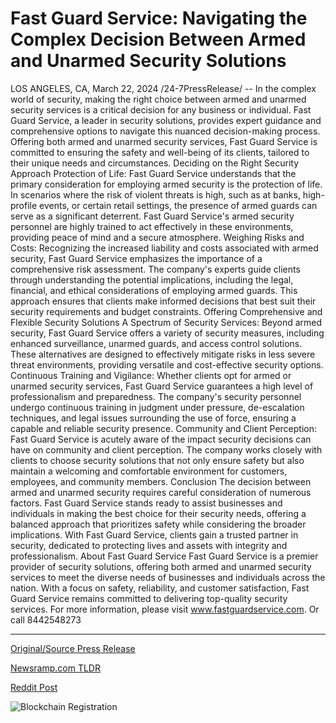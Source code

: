 # Fast Guard Service: Navigating the Complex Decision Between Armed and Unarmed Security Solutions

LOS ANGELES, CA, March 22, 2024 /24-7PressRelease/ -- In the complex world of security, making the right choice between armed and unarmed security services is a critical decision for any business or individual. Fast Guard Service, a leader in security solutions, provides expert guidance and comprehensive options to navigate this nuanced decision-making process. Offering both armed and unarmed security services, Fast Guard Service is committed to ensuring the safety and well-being of its clients, tailored to their unique needs and circumstances.  Deciding on the Right Security Approach  Protection of Life: Fast Guard Service understands that the primary consideration for employing armed security is the protection of life. In scenarios where the risk of violent threats is high, such as at banks, high-profile events, or certain retail settings, the presence of armed guards can serve as a significant deterrent. Fast Guard Service's armed security personnel are highly trained to act effectively in these environments, providing peace of mind and a secure atmosphere.  Weighing Risks and Costs: Recognizing the increased liability and costs associated with armed security, Fast Guard Service emphasizes the importance of a comprehensive risk assessment. The company's experts guide clients through understanding the potential implications, including the legal, financial, and ethical considerations of employing armed guards. This approach ensures that clients make informed decisions that best suit their security requirements and budget constraints.  Offering Comprehensive and Flexible Security Solutions  A Spectrum of Security Services: Beyond armed security, Fast Guard Service offers a variety of security measures, including enhanced surveillance, unarmed guards, and access control solutions. These alternatives are designed to effectively mitigate risks in less severe threat environments, providing versatile and cost-effective security options.  Continuous Training and Vigilance: Whether clients opt for armed or unarmed security services, Fast Guard Service guarantees a high level of professionalism and preparedness. The company's security personnel undergo continuous training in judgment under pressure, de-escalation techniques, and legal issues surrounding the use of force, ensuring a capable and reliable security presence.  Community and Client Perception: Fast Guard Service is acutely aware of the impact security decisions can have on community and client perception. The company works closely with clients to choose security solutions that not only ensure safety but also maintain a welcoming and comfortable environment for customers, employees, and community members.  Conclusion  The decision between armed and unarmed security requires careful consideration of numerous factors. Fast Guard Service stands ready to assist businesses and individuals in making the best choice for their security needs, offering a balanced approach that prioritizes safety while considering the broader implications. With Fast Guard Service, clients gain a trusted partner in security, dedicated to protecting lives and assets with integrity and professionalism.  About Fast Guard Service  Fast Guard Service is a premier provider of security solutions, offering both armed and unarmed security services to meet the diverse needs of businesses and individuals across the nation. With a focus on safety, reliability, and customer satisfaction, Fast Guard Service remains committed to delivering top-quality security services. For more information, please visit www.fastguardservice.com. Or call 8442548273 

---

[Original/Source Press Release](https://www.24-7pressrelease.com/press-release/509452/fast-guard-service-navigating-the-complex-decision-between-armed-and-unarmed-security-solutions)
                    

[Newsramp.com TLDR](None) 



[Reddit Post](https://www.reddit.com/r/Business_NewsRamp/comments/1bktejo/fast_guard_service_expert_guidance_for_armed_and/) 



![Blockchain Registration](https://cdn.newsramp.app/24-7PressRelease/qrcode/243/22/mintsQie.webp)